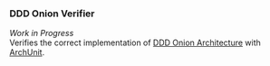 ### DDD Onion Verifier

*Work in Progress*  
Verifies the correct implementation of [DDD Onion Architecture](https://www.innoq.com/de/blog/ddd-mit-onion-architecture-umsetzen/) 
with [ArchUnit](https://www.archunit.org/).
